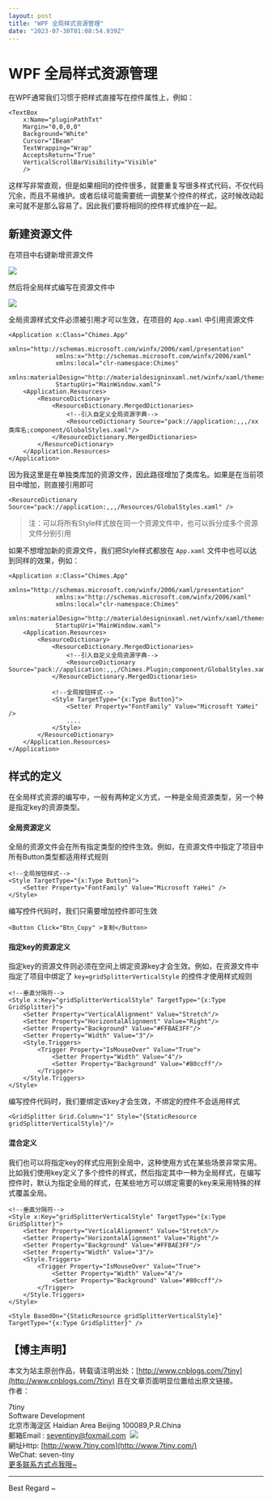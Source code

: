 ```yaml
---
layout: post
title: "WPF 全局样式资源管理"
date: "2023-07-30T01:08:54.939Z"
---
```

WPF 全局样式资源管理
============

在WPF通常我们习惯于把样式直接写在控件属性上，例如：

    <TextBox
        x:Name="pluginPathTxt"
        Margin="0,0,0,0" 
        Background="White" 
        Cursor="IBeam"
        TextWrapping="Wrap" 
        AcceptsReturn="True" 
        VerticalScrollBarVisibility="Visible"
        />

这样写非常直观，但是如果相同的控件很多，就要重复写很多样式代码，不仅代码冗余，而且不易维护。或者后续可能需要统一调整某个控件的样式，这时候改动起来可就不是那么容易了。因此我们要将相同的控件样式维护在一起。

新建资源文件
------

在项目中右键新增资源文件

![](https://img2023.cnblogs.com/blog/998608/202307/998608-20230729154435145-422464639.png)

然后将全局样式编写在资源文件中

![](https://img2023.cnblogs.com/blog/998608/202307/998608-20230729154510311-274267958.png)

全局资源样式文件必须被引用才可以生效，在项目的 `App.xaml` 中引用资源文件

    <Application x:Class="Chimes.App"
                 xmlns="http://schemas.microsoft.com/winfx/2006/xaml/presentation"
                 xmlns:x="http://schemas.microsoft.com/winfx/2006/xaml"
                 xmlns:local="clr-namespace:Chimes"
                 xmlns:materialDesign="http://materialdesigninxaml.net/winfx/xaml/themes"
                 StartupUri="MainWindow.xaml">
        <Application.Resources>
            <ResourceDictionary>
                <ResourceDictionary.MergedDictionaries>
                    <!--引入自定义全局资源字典-->
                    <ResourceDictionary Source="pack://application:,,,/xx类库名;component/GlobalStyles.xaml"/>
                </ResourceDictionary.MergedDictionaries>
            </ResourceDictionary>
        </Application.Resources>
    </Application>

因为我这里是在单独类库加的资源文件，因此路径增加了类库名。如果是在当前项目中增加，则直接引用即可

    <ResourceDictionary Source="pack://application:,,,/Resources/GlobalStyles.xaml" />

> 注：可以将所有Style样式放在同一个资源文件中，也可以拆分成多个资源文件分别引用

如果不想增加新的资源文件，我们把Style样式都放在 `App.xaml` 文件中也可以达到同样的效果，例如：

    <Application x:Class="Chimes.App"
                 xmlns="http://schemas.microsoft.com/winfx/2006/xaml/presentation"
                 xmlns:x="http://schemas.microsoft.com/winfx/2006/xaml"
                 xmlns:local="clr-namespace:Chimes"
                 xmlns:materialDesign="http://materialdesigninxaml.net/winfx/xaml/themes"
                 StartupUri="MainWindow.xaml">
        <Application.Resources>
            <ResourceDictionary>
                <ResourceDictionary.MergedDictionaries>
                    <!--引入自定义全局资源字典-->
                    <ResourceDictionary Source="pack://application:,,,/Chimes.Plugin;component/GlobalStyles.xaml"/>
                </ResourceDictionary.MergedDictionaries>
    
                <!--全局按钮样式-->
                <Style TargetType="{x:Type Button}">
                    <Setter Property="FontFamily" Value="Microsoft YaHei" />
                    ....
                </Style>
            </ResourceDictionary>
        </Application.Resources>
    </Application>

样式的定义
-----

在全局样式资源的编写中，一般有两种定义方式，一种是全局资源类型，另一个种是指定key的资源类型。

#### 全局资源定义

全局的资源文件会在所有指定类型的控件生效。例如，在资源文件中指定了项目中所有Button类型都适用样式规则

    <!--全局按钮样式-->
    <Style TargetType="{x:Type Button}">
        <Setter Property="FontFamily" Value="Microsoft YaHei" />
    </Style>

编写控件代码时，我们只需要增加控件即可生效

    <Button Click="Btn_Copy" >复制</Button>

#### 指定key的资源定义

指定key的资源文件则必须在空间上绑定资源key才会生效。例如，在资源文件中指定了项目中绑定了 `key=gridSplitterVerticalStyle` 的控件才使用样式规则

    <!--垂直分隔符-->
    <Style x:Key="gridSplitterVerticalStyle" TargetType="{x:Type GridSplitter}">
        <Setter Property="VerticalAlignment" Value="Stretch"/>
        <Setter Property="HorizontalAlignment" Value="Right"/>
        <Setter Property="Background" Value="#FFBAE3FF"/>
        <Setter Property="Width" Value="3"/>
        <Style.Triggers>
            <Trigger Property="IsMouseOver" Value="True">
                <Setter Property="Width" Value="4"/>
                <Setter Property="Background" Value="#80ccff"/>
            </Trigger>
        </Style.Triggers>
    </Style>

编写控件代码时，我们要绑定该key才会生效，不绑定的控件不会适用样式

    <GridSplitter Grid.Column="1" Style="{StaticResource gridSplitterVerticalStyle}"/>

#### 混合定义

我们也可以将指定key的样式应用到全局中，这种使用方式在某些场景非常实用。比如我们使用key定义了多个控件的样式，然后指定其中一种为全局样式，在编写控件时，默认为指定全局的样式，在某些地方可以绑定需要的key来采用特殊的样式覆盖全局。

    <!--垂直分隔符-->
    <Style x:Key="gridSplitterVerticalStyle" TargetType="{x:Type GridSplitter}">
        <Setter Property="VerticalAlignment" Value="Stretch"/>
        <Setter Property="HorizontalAlignment" Value="Right"/>
        <Setter Property="Background" Value="#FFBAE3FF"/>
        <Setter Property="Width" Value="3"/>
        <Style.Triggers>
            <Trigger Property="IsMouseOver" Value="True">
                <Setter Property="Width" Value="4"/>
                <Setter Property="Background" Value="#80ccff"/>
            </Trigger>
        </Style.Triggers>
    </Style>
    
    <Style BasedOn="{StaticResource gridSplitterVerticalStyle}" TargetType="{x:Type GridSplitter}" />

【博主声明】
------

本文为站主原创作品，转载请注明出处：[http://www.cnblogs.com/7tiny](http://www.cnblogs.com/7tiny) 且在文章页面明显位置给出原文链接。  
作者：

7tiny  
Software Development  
北京市海淀区 Haidian Area Beijing 100089,P.R.China  
郵箱Email : seventiny@foxmail.com  [![](http://rescdn.qqmail.com/zh_CN/htmledition/images/function/qm_open/ico_mailme_01.png)](http://mail.qq.com/cgi-bin/qm_share?t=qm_mailme&email=IVJEV0RPVUhPWGFHTllMQEhND0JOTA)  
網址Http: [http://www.7tiny.com](http://www.7tiny.com/)  
WeChat: seven-tiny  
[更多联系方式点我哦~](http://www.7tiny.com/about)

* * *

Best Regard ~